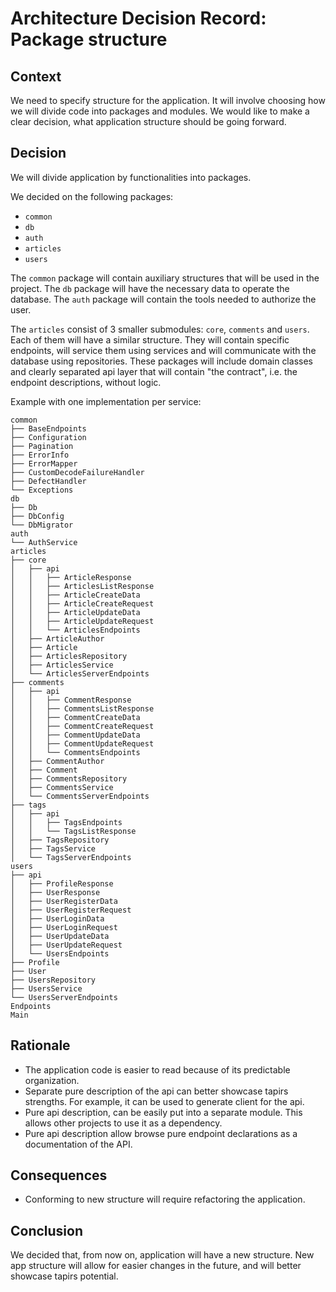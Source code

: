 # Architecture Decision Record: Package structure

## Context

We need to specify structure for the application. 
It will involve choosing how we will divide code into packages and modules. 
We would like to make a clear decision, what application structure should be going forward.

## Decision

We will divide application by functionalities into packages.

We decided on the following packages:
* `common`
* `db`
* `auth`
* `articles`
* `users`

The `common` package will contain auxiliary structures that will be used in the project.
The `db` package will have the necessary data to operate the database.
The `auth` package will contain the tools needed to authorize the user. 


The `articles` consist of 3 smaller submodules: `core`, `comments` and `users`. 
Each of them will have a similar structure. They will contain specific endpoints, will service them using services and will communicate with the database using repositories.
These packages will include domain classes and clearly separated api layer that will contain "the contract", i.e. the endpoint descriptions, without logic.
  
Example with one implementation per service:

```
common
├── BaseEndpoints
├── Configuration
├── Pagination
├── ErrorInfo
├── ErrorMapper
├── CustomDecodeFailureHandler
├── DefectHandler
└── Exceptions
db
├── Db
├── DbConfig
└── DbMigrator
auth
└── AuthService
articles
├── core
│   ├── api
│   │   ├── ArticleResponse
│   │   ├── ArticlesListResponse
│   │   ├── ArticleCreateData
│   │   ├── ArticleCreateRequest
│   │   ├── ArticleUpdateData
│   │   ├── ArticleUpdateRequest
│   │   └── ArticlesEndpoints
│   ├── ArticleAuthor
│   ├── Article
│   ├── ArticlesRepository
│   ├── ArticlesService
│   └── ArticlesServerEndpoints
├── comments
│   ├── api
│   │   ├── CommentResponse
│   │   ├── CommentsListResponse
│   │   ├── CommentCreateData
│   │   ├── CommentCreateRequest
│   │   ├── CommentUpdateData
│   │   ├── CommentUpdateRequest
│   │   └── CommentsEndpoints
│   ├── CommentAuthor
│   ├── Comment
│   ├── CommentsRepository
│   ├── CommentsService
│   └── CommentsServerEndpoints
├── tags
│   ├── api
│   │   ├── TagsEndpoints
│   │   └── TagsListResponse
│   ├── TagsRepository
│   ├── TagsService
│   └── TagsServerEndpoints
users
├── api
│   ├── ProfileResponse
│   ├── UserResponse
│   ├── UserRegisterData
│   ├── UserRegisterRequest
│   ├── UserLoginData
│   ├── UserLoginRequest
│   ├── UserUpdateData
│   ├── UserUpdateRequest
│   └── UsersEndpoints
├── Profile
├── User
├── UsersRepository
├── UsersService
└── UsersServerEndpoints
Endpoints
Main
```


## Rationale

* The application code is easier to read because of its predictable organization.
* Separate pure description of the api can better showcase tapirs strengths. For example, it can be used to generate client for the api.
* Pure api description, can be easily put into a separate module. This allows other projects to use it as a dependency.
* Pure api description allow browse pure endpoint declarations as a documentation of the API.

## Consequences

* Conforming to new structure will require refactoring the application.

## Conclusion

We decided that, from now on, application will have a new structure. 
New app structure will allow for easier changes in the future, and will better showcase tapirs potential.